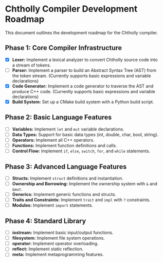 # Chtholly Compiler Development Roadmap

This document outlines the development roadmap for the Chtholly compiler.

## Phase 1: Core Compiler Infrastructure

- [x] **Lexer:** Implement a lexical analyzer to convert Chtholly source code into a stream of tokens.
- [ ] **Parser:** Implement a parser to build an Abstract Syntax Tree (AST) from the token stream. (Currently supports basic expressions and variable declarations)
- [x] **Code Generator:** Implement a code generator to traverse the AST and produce C++ code. (Currently supports basic expressions and variable declarations)
- [x] **Build System:** Set up a CMake build system with a Python build script.

## Phase 2: Basic Language Features

- [ ] **Variables:** Implement `let` and `mut` variable declarations.
- [ ] **Data Types:** Support for basic data types (int, double, char, bool, string).
- [ ] **Operators:** Implement all C++ operators.
- [ ] **Functions:** Implement function definitions and calls.
- [ ] **Control Flow:** Implement `if`, `else`, `switch`, `for`, and `while` statements.

## Phase 3: Advanced Language Features

- [ ] **Structs:** Implement `struct` definitions and instantiation.
- [ ] **Ownership and Borrowing:** Implement the ownership system with `&` and `&mut`.
- [ ] **Generics:** Implement generic functions and structs.
- [ ] **Traits and Constraints:** Implement `trait` and `impl` with `?` constraints.
- [ ] **Modules:** Implement `import` statements.

## Phase 4: Standard Library

- [ ] **iostream:** Implement basic input/output functions.
- [ ] **filesystem:** Implement file system operations.
- [ ] **operator:** Implement operator overloading.
- [ ] **reflect:** Implement static reflection.
- [ ] **meta:** Implement metaprogramming features.
